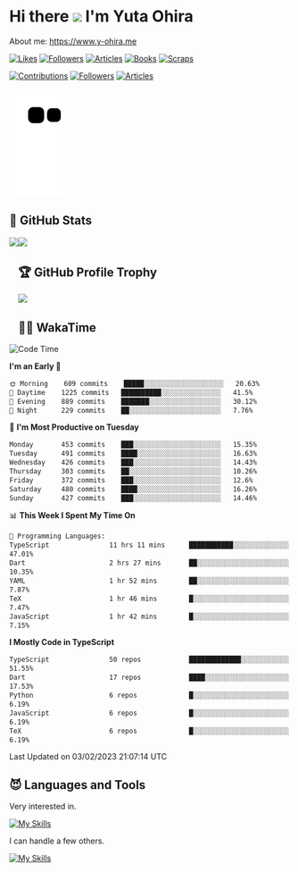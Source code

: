 # Hi there <img width="35" src="https://user-images.githubusercontent.com/50891407/148686885-0fefeb76-4cf6-473a-9e3e-889ce5513450.gif" /> I'm Yuta Ohira

About me: https://www.y-ohira.me

[![Likes](https://badgen.org/img/zenn/alesion/likes?style=for-the-badge)](https://zenn.dev/alesion)
[![Followers](https://badgen.org/img/zenn/alesion/followers?style=for-the-badge)](https://zenn.dev/alesion)
[![Articles](https://badgen.org/img/zenn/alesion/articles?style=for-the-badge)](https://zenn.dev/alesion)
[![Books](https://badgen.org/img/zenn/alesion/books?style=for-the-badge)](https://zenn.dev/alesion?tab=books)
[![Scraps](https://badgen.org/img/zenn/alesion/scraps?style=for-the-badge)](https://zenn.dev/alesion?tab=scraps)

[![Contributions](https://badgen.org/img/qiita/alesion30/contributions?style=for-the-badge)](https://qiita.com/alesion30)
[![Followers](https://badgen.org/img/qiita/alesion30/followers?style=for-the-badge)](https://qiita.com/alesion30)
[![Articles](https://badgen.org/img/qiita/alesion30/articles?style=for-the-badge)](https://qiita.com/alesion30)

<!-- <p align="left"> -->
  <!-- GitHub -->
<!--   <a href="https://github.com/alesion30/alesion30/">
    <img src="https://komarev.com/ghpvc/?username=alesion30" alt="alesion30" />
  </a>
  <a href="https://github.com/alesion30">
    <img height="20" src="https://img.shields.io/github/followers/alesion30?label=follow&logo=github&style=flat" />
  </a> -->
  <!-- Zenn -->
<!--   <a href="https://zenn.dev/alesion">
    <img src="https://zenn.badge.nikaera.com/s/alesion/likes?style=flat" alt="alesion likes" />
  </a>
  <a href="https://zenn.dev/alesion/articles">
    <img src="https://zenn.badge.nikaera.com/s/alesion/articles?style=flat" alt="alesion articles" />
  </a>
  <a href="https://zenn.dev/alesion/followers">
    <img src="https://zenn.badge.nikaera.com/s/alesion/followers?style=flat" alt="alesion followers" />
  </a>
  <a href="https://zenn.dev/alesion/books">
    <img src="https://zenn.badge.nikaera.com/s/alesion/books?style=flat" alt="alesion books" />
  </a>
  <a href="https://zenn.dev/alesion/scraps">
    <img src="https://zenn.badge.nikaera.com/s/alesion/scraps?style=flat" alt="alesion scraps" />
  </a> -->
  <!-- qiita -->
<!--   <a href="http://qiita.com/Alesion30">
    <img height="20" src="https://qiita-badge.apiapi.app/s/Alesion30/posts.svg" />
  </a>
    <img height="20" src="https://qiita-badge.apiapi.app/s/Alesion30/contributions.svg" />
  </a> -->
<!-- </p> -->


<!-- ## 🐍 Contribution -->

<img src="https://github.com/Alesion30/Alesion30/blob/output/github-contribution-grid-snake.svg" alt="GitHub Snake dark" />


## 💎 GitHub Stats

<div>
  <img height="170" align="left" src="https://github-readme-stats.vercel.app/api?username=Alesion30&count_private=true&show_icons=true&title_color=81A1C1&text_color=ECEFF4&bg_color=2E3440&icon_color=D8DEE9&border_radius=10" />
  <img height="170" src="https://github-readme-stats.vercel.app/api/top-langs/?username=Alesion30&langs_count=8&layout=compact&title_color=81A1C1&text_color=ECEFF4&bg_color=2E3440&icon_color=D8DEE9&border_radius=10" />
</div>


## 🏆 GitHub Profile Trophy

<img width="800" src="https://github-profile-trophy.vercel.app/?username=Alesion30&theme=nord&no-frame=true"/>


## 🧑‍💻 WakaTime

<!--START_SECTION:waka-->
![Code Time](http://img.shields.io/badge/Code%20Time-1%2C749%20hrs%2038%20mins-blue)

**I'm an Early 🐤** 

```text
🌞 Morning    609 commits    █████░░░░░░░░░░░░░░░░░░░░   20.63% 
🌆 Daytime    1225 commits   ██████████░░░░░░░░░░░░░░░   41.5% 
🌃 Evening    889 commits    ███████░░░░░░░░░░░░░░░░░░   30.12% 
🌙 Night      229 commits    ██░░░░░░░░░░░░░░░░░░░░░░░   7.76%

```
📅 **I'm Most Productive on Tuesday** 

```text
Monday       453 commits    ███░░░░░░░░░░░░░░░░░░░░░░   15.35% 
Tuesday      491 commits    ████░░░░░░░░░░░░░░░░░░░░░   16.63% 
Wednesday    426 commits    ███░░░░░░░░░░░░░░░░░░░░░░   14.43% 
Thursday     303 commits    ██░░░░░░░░░░░░░░░░░░░░░░░   10.26% 
Friday       372 commits    ███░░░░░░░░░░░░░░░░░░░░░░   12.6% 
Saturday     480 commits    ████░░░░░░░░░░░░░░░░░░░░░   16.26% 
Sunday       427 commits    ███░░░░░░░░░░░░░░░░░░░░░░   14.46%

```


📊 **This Week I Spent My Time On** 

```text
💬 Programming Languages: 
TypeScript               11 hrs 11 mins      ███████████░░░░░░░░░░░░░░   47.01% 
Dart                     2 hrs 27 mins       ██░░░░░░░░░░░░░░░░░░░░░░░   10.35% 
YAML                     1 hr 52 mins        ██░░░░░░░░░░░░░░░░░░░░░░░   7.87% 
TeX                      1 hr 46 mins        █░░░░░░░░░░░░░░░░░░░░░░░░   7.47% 
JavaScript               1 hr 42 mins        █░░░░░░░░░░░░░░░░░░░░░░░░   7.15%

```

**I Mostly Code in TypeScript** 

```text
TypeScript               50 repos            █████████████░░░░░░░░░░░░   51.55% 
Dart                     17 repos            ████░░░░░░░░░░░░░░░░░░░░░   17.53% 
Python                   6 repos             █░░░░░░░░░░░░░░░░░░░░░░░░   6.19% 
JavaScript               6 repos             █░░░░░░░░░░░░░░░░░░░░░░░░   6.19% 
TeX                      6 repos             █░░░░░░░░░░░░░░░░░░░░░░░░   6.19%

```



 Last Updated on 03/02/2023 21:07:14 UTC
<!--END_SECTION:waka-->


## 😈 Languages and Tools

Very interested in.

[![My Skills](https://skillicons.dev/icons?i=react,nextjs,typescript,flutter,firebase)](https://skillicons.dev)

I can handle a few others.

[![My Skills](https://skillicons.dev/icons?i=javascript,vue,nuxt,redux,electron,express,nodejs,deno,dart,python,flask,php,laravel,wordpress,go,rust,html,css,sass,tailwind,bootstrap,webpack,supabase,aws,dynamodb,mysql,figma,xd,vscode,latex)](https://skillicons.dev)
